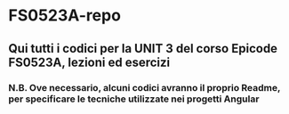 # FS0523A-repo

## Qui tutti i codici per la UNIT 3 del corso Epicode FS0523A, lezioni ed esercizi

### N.B. Ove necessario, alcuni codici avranno il proprio Readme, per specificare le tecniche utilizzate nei progetti Angular
